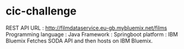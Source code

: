 # cic-challenge
REST API URL : http://filmdataservice.eu-gb.mybluemix.net/films
Programming language : Java
Framework : Springboot
platform : IBM Bluemix
Fetches SODA API and then hosts on IBM Bluemix.
